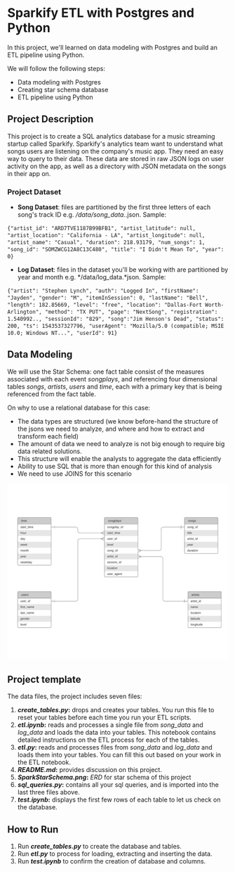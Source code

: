 # Sparkify ETL with Postgres and Python

In this project, we'll learned on data modeling with Postgres and build an ETL pipeline using Python.

We will follow the following steps:
- Data modeling with Postgres
- Creating star schema database
- ETL pipeline using Python

## Project Description

This project is to create a SQL analytics database for a music streaming startup called Sparkify. Sparkify's analytics team want to understand what songs users are listening on the company's music app. They need an easy way to query to their data. These data are stored in raw JSON logs on user activity on the app, as well as a directory with JSON metadata on the songs in their app on.


### Project Dataset

- **Song Dataset**: files are partitioned by the first three letters of each song's track ID e.g. */data/song_data.*.json. Sample:

```
{"artist_id": "ARD7TVE1187B99BFB1", "artist_latitude": null, "artist_location": "California - LA", "artist_longitude": null, "artist_name": "Casual", "duration": 218.93179, "num_songs": 1, "song_id": "SOMZWCG12A8C13C480", "title": "I Didn't Mean To", "year": 0}
```

- **Log Dataset**: files in the dataset you'll be working with are partitioned by year and month e.g. */data/log_data.*json. Sample:

```
{"artist": "Stephen Lynch", "auth": "Logged In", "firstName": "Jayden", "gender": "M", "itemInSession": 0, "lastName": "Bell", "length": 182.85669, "level": "free", "location": "Dallas-Fort Worth-Arlington", "method": "TX PUT", "page": "NextSong", "registration": 1.540992.., "sessionId": "829", "song":"Jim Henson's Dead", "status": 200, "ts": 1543537327796, "userAgent": "Mozilla/5.0 (compatible; MSIE 10.0; Windows NT...", "userId": 91}
```

## Data Modeling

We will use the Star Schema: 
one fact table consist of the measures associated with each event *songplays*, 
and  referencing four dimensional tables *songs*, *artists*, *users* and *time*, each with a primary key that is being referenced from the fact table.

On why to use a relational database for this case:

- The data types are structured (we know before-hand the structure of the jsons we need to analyze, and where and how to extract and transform each field)
- The amount of data we need to analyze is not big enough to require big data related solutions.
- This structure will enable the analysts to aggregate the data efficiently
- Ability to use SQL that is more than enough for this kind of analysis
- We need to use JOINS for this scenario

![SparkStar Schema](SparkStarSchema.png)

## Project template

The data files, the project includes seven files:
1. ***create_tables.py*:** drops and creates your tables. You run this file to reset your tables before each time you run your ETL scripts.
2. ***etl.ipynb*:** reads and processes a single file from *song_data* and *log_data* and loads the data into your tables. This notebook contains detailed instructions on the ETL process for each of the tables.
3. ***etl.py*:** reads and processes files from *song_data* and *log_data* and loads them into your tables. You can fill this out based on your work in the ETL notebook.
4. ***README.md*:** provides discussion on this project.
5. ***SparkStarSchema.png*:** *ERD* for star schema of this project
6. ***sql_queries.py*:** contains all your sql queries, and is imported into the last three files above.
7. ***test.ipynb*:** displays the first few rows of each table to let us check on the database.

## How to Run

1. Run ***create_tables.py*** to create the database and tables.
2. Run ***etl.py*** to process for loading, extracting and inserting the data.
3. Run ***test.ipynb*** to confirm the creation of database and columns.